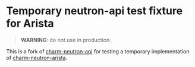 # Temporary neutron-api test fixture for Arista

> **WARNING**: do not use in production.

This is a fork of [charm-neutron-api](https://github.com/openstack/charm-neutron-api) for testing a temporary implementation of [charm-neutron-arista](https://github.com/openstack-charmers/charm-neutron-arista/tree/lourot/dev).
